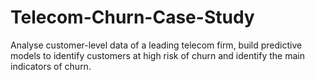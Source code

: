 # Telecom-Churn-Case-Study
Analyse customer-level data of a leading telecom firm, build predictive models to identify customers at high risk of churn and identify the main indicators of churn.
